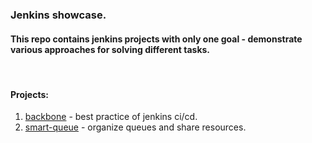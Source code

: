 ### Jenkins showcase.

#### This repo contains jenkins projects with only one goal - demonstrate various approaches for solving different tasks.  
<br>

#### Projects: 

1. [backbone]() - best practice of jenkins ci/cd. 
2. [smart-queue](showcase/smart-queue/README.md) - organize queues and share resources.
